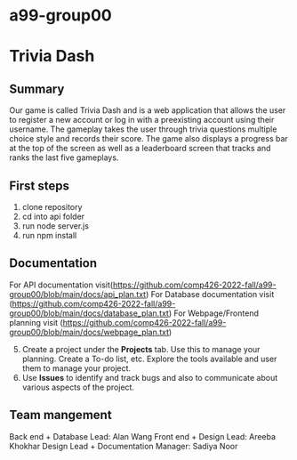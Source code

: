 # a99-group00



# Trivia Dash

## Summary 

Our game is called Trivia Dash and is a web application that allows the user to register a new account or log in with a preexisting account using their username. The gameplay takes the user through trivia questions multiple choice style and records their score. The game also displays a progress bar at the top of the screen as well as a leaderboard screen that tracks and ranks the last five gameplays. 


## First steps

1. clone repository 
2. cd into api folder
3. run node server.js
4. run npm install

## Documentation
For API documentation visit(https://github.com/comp426-2022-fall/a99-group00/blob/main/docs/api_plan.txt)
For Database documentation visit (https://github.com/comp426-2022-fall/a99-group00/blob/main/docs/database_plan.txt)
For Webpage/Frontend planning visit (https://github.com/comp426-2022-fall/a99-group00/blob/main/docs/webpage_plan.txt)



5. Create a project under the **Projects** tab. Use this to manage your planning. Create a To-do list, etc. Explore the tools available and user them to manage your project.
10. Use **Issues** to identify and track bugs and also to communicate about various aspects of the project.

## Team mangement
Back end + Database Lead: Alan Wang
Front end + Design Lead: Areeba Khokhar
Design Lead + Documentation Manager: Sadiya Noor


